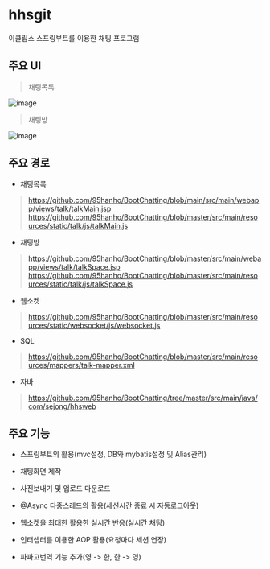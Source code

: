 # hhsgit
이클립스 스프링부트를 이용한 채팅 프로그램

## 주요 UI

> 채팅목록

![image](https://user-images.githubusercontent.com/64001275/135051025-9b0ed968-049a-4105-aff6-3bd88c5913bd.png)

> 채팅방

![image](https://user-images.githubusercontent.com/64001275/135051403-8d34bd9f-4ee8-46dd-ad8e-90a7d1446333.png)

## 주요 경로

- 채팅목록

> https://github.com/95hanho/BootChatting/blob/main/src/main/webapp/views/talk/talkMain.jsp
> https://github.com/95hanho/BootChatting/blob/master/src/main/resources/static/talk/js/talkMain.js

- 채팅방

> https://github.com/95hanho/BootChatting/blob/master/src/main/webapp/views/talk/talkSpace.jsp
> https://github.com/95hanho/BootChatting/blob/master/src/main/resources/static/talk/js/talkSpace.js

- 웹소켓

> https://github.com/95hanho/BootChatting/blob/master/src/main/resources/static/websocket/js/websocket.js

- SQL

> https://github.com/95hanho/BootChatting/blob/master/src/main/resources/mappers/talk-mapper.xml

- 자바

> https://github.com/95hanho/BootChatting/tree/master/src/main/java/com/sejong/hhsweb

## 주요 기능

- 스프링부트의 활용(mvc설정, DB와 mybatis설정 및 Alias관리)

- 채팅화면 제작

- 사진보내기 및 업로드 다운로드

- @Async 다중스레드의 활용(세션시간 종료 시 자동로그아웃)

- 웹소켓을 최대한 활용한 실시간 반응(실시간 채팅)

- 인터셉터를 이용한 AOP 활용(요청마다 세션 연장)

- 파파고번역 기능 추가(영 -> 한, 한 -> 영)
